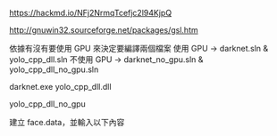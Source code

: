 https://hackmd.io/NFj2NrmqTcefjc2l94KjpQ

http://gnuwin32.sourceforge.net/packages/gsl.htm

依據有沒有要使用 GPU 來決定要編譯兩個檔案
使用 GPU → darknet.sln & yolo_cpp_dll.sln
不使用 GPU → darknet_no_gpu.sln & yolo_cpp_dll_no_gpu.sln

darknet.exe
yolo_cpp_dll.dll

yolo_cpp_dll_no_gpu

建立 face.data，並輸入以下內容
